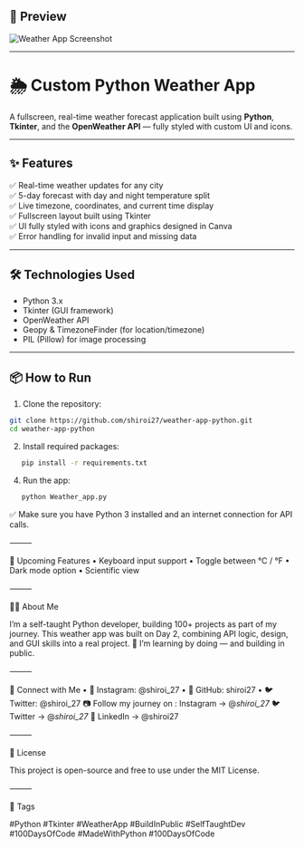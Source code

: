 
## 📸 Preview
![Weather App Screenshot](https://github.com/user-attachments/assets/43b27e46-579b-4259-b289-20af07c84c18)

---

# 🌦️ Custom Python Weather App

A fullscreen, real-time weather forecast application built using **Python**, **Tkinter**, and the **OpenWeather API** — fully styled with custom UI and icons.

---

## ✨ Features

✅ Real-time weather updates for any city  
✅ 5-day forecast with day and night temperature split  
✅ Live timezone, coordinates, and current time display  
✅ Fullscreen layout built using Tkinter  
✅ UI fully styled with icons and graphics designed in Canva  
✅ Error handling for invalid input and missing data

---

## 🛠️ Technologies Used
- Python 3.x
- Tkinter (GUI framework)
- OpenWeather API
- Geopy & TimezoneFinder (for location/timezone)
- PIL (Pillow) for image processing

---

## 📦 How to Run

1. Clone the repository:
```bash
git clone https://github.com/shiroi27/weather-app-python.git
cd weather-app-python
```
2.	Install required packages:
```bash
   pip install -r requirements.txt
```
4. Run the app:
```bash
   python Weather_app.py
```
✅ Make sure you have Python 3 installed and an internet connection for API calls.

⸻

🔮 Upcoming Features
	•	Keyboard input support
	•	Toggle between °C / °F
	•	Dark mode option
	•	Scientific view

⸻

👨‍💻 About Me

I’m a self-taught Python developer, building 100+ projects as part of my journey. This weather app was built on Day 2, combining API logic, design, and GUI skills into a real project.
🧠 I’m learning by doing — and building in public.

⸻

📢 Connect with Me • 🐍 Instagram: @shiroi_27 • 💼 GitHub: shiroi27 • 🐦 Twitter: @shiroi_27
📷 Follow my journey on :
Instagram → @_shiroi_27_
🐦 Twitter → @_shiroi_27_
🔗 LinkedIn → @shiroi27

⸻

📜 License

This project is open-source and free to use under the MIT License.

⸻

📌 Tags

#Python #Tkinter #WeatherApp #BuildInPublic #SelfTaughtDev #100DaysOfCode #MadeWithPython #100DaysOfCode
